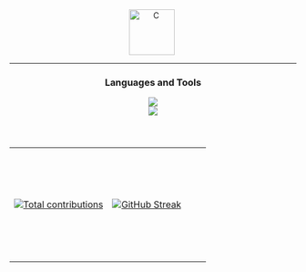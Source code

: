 <div align="center">
<img align="center" alt="C" width="80px" style="padding-right:5px;" src="https://img.icons8.com/?size=100&id=kMxINvMmEzw0&format=png&color=000000" />
</div>

---
 <h3 align="center">Languages and Tools</h3>
<div align="center">
    <img src="https://skillicons.dev/icons?i=c,cpp,bash,lua,html,css,tailwind" /><br>
    <img src="https://skillicons.dev/icons?i=unity,godot,vercel,heroku,docker,neovim,clion,vscode,github,git,arch" /><br>
</div>
</br>

#
<div align="center">
  <table style="width: 100%; height: 100%;">
    <tr>
      <td style="width: 50%; height: 200px;">
        <a href="https://github.com/smallghost42">
           <img alt="Total contributions" title="My total GitHub contributions" src="https://github-readme-stats-smallghost01s-projects.vercel.app//api?username=smallghost42&show_icons=true&count_private=true&theme=outrun&bg_color=0D1117&border_color=0D1117" />
        </a>
      </td>
      <td style="width: 50%; height: 200px;">
        <a href="https://github.com/smallghost42">
          <img src="https://streak-stats.demolab.com/?user=smallghost42&theme=outrun&background=0D1117&border=0D1117&count_private=true&hide_title=true" alt="GitHub Streak">
        </a>
      </td>
    </tr>
  </table>
   <table>
      <tr>
         <td>
         <a href="https://github.com/jamesgeorge007/github-activity-readme">
  <img src="https://github-readme-activity-graph-lake-nine.vercel.app/graph?username=smallghost42&theme=react-dark&area=true&hide_title=true&hide_border=true" alt="Activity Graph">
</a>
         </td>
         <td>
      <a href="https://github.com/smallghost42/github-readme-stats">
          <img src="https://github-readme-stats-seven-chi-88.vercel.app/api/top-langs/?username=smallghost42&theme=outrun&count_private=true&layout=pie&bg_color=0D1117&border_color=0D1117&hide_title=false&text_bold=true&langs_count=12&&hide=php,Procfile,javascript,html" alt="Top Languages">
        </a>
   </td>
   </tr>
   </table>
</div>
